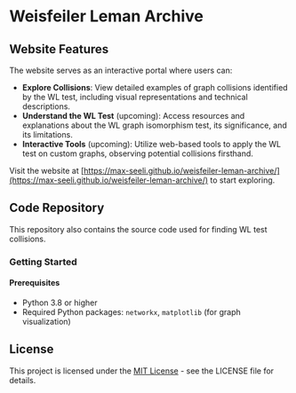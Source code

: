 # Weisfeiler Leman Archive

## Website Features

The website serves as an interactive portal where users can:

- **Explore Collisions**: View detailed examples of graph collisions identified by the WL test, including visual representations and technical descriptions.
- **Understand the WL Test** (upcoming): Access resources and explanations about the WL graph isomorphism test, its significance, and its limitations.
- **Interactive Tools** (upcoming): Utilize web-based tools to apply the WL test on custom graphs, observing potential collisions firsthand.

Visit the website at [https://max-seeli.github.io/weisfeiler-leman-archive/](https://max-seeli.github.io/weisfeiler-leman-archive/) to start exploring.

## Code Repository

This repository also contains the source code used for finding WL test collisions. 

### Getting Started

#### Prerequisites

- Python 3.8 or higher
- Required Python packages: `networkx`, `matplotlib` (for graph visualization)


## License

This project is licensed under the [MIT License](LICENSE) - see the LICENSE file for details.
